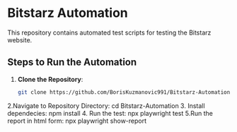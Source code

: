# Bitstarz Automation

This repository contains automated test scripts for testing the Bitstarz website.

## Steps to Run the Automation

1. **Clone the Repository**: 
   ```bash
   git clone https://github.com/BorisKuzmanovic991/Bitstarz-Automation.git
   
2.Navigate to Repository Directory:
  cd Bitstarz-Automation
3. Install dependecies:
  npm install
4. Run the test:
  npx playwright test
5.Run the report in html form:
  npx playwright show-report

